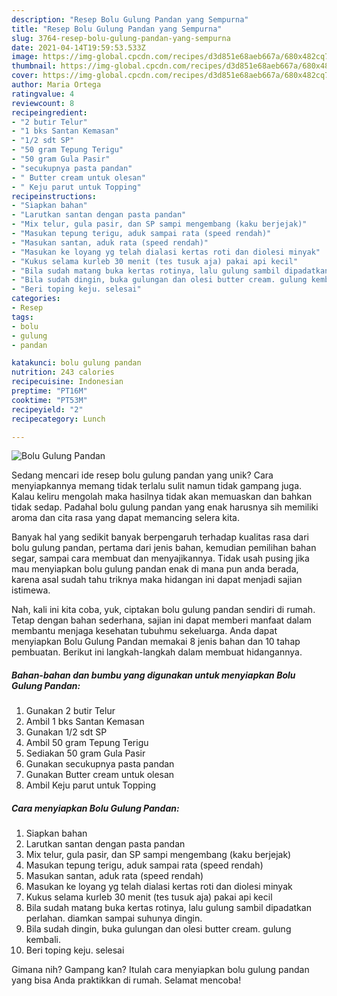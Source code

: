 ```yaml
---
description: "Resep Bolu Gulung Pandan yang Sempurna"
title: "Resep Bolu Gulung Pandan yang Sempurna"
slug: 3764-resep-bolu-gulung-pandan-yang-sempurna
date: 2021-04-14T19:59:53.533Z
image: https://img-global.cpcdn.com/recipes/d3d851e68aeb667a/680x482cq70/bolu-gulung-pandan-foto-resep-utama.jpg
thumbnail: https://img-global.cpcdn.com/recipes/d3d851e68aeb667a/680x482cq70/bolu-gulung-pandan-foto-resep-utama.jpg
cover: https://img-global.cpcdn.com/recipes/d3d851e68aeb667a/680x482cq70/bolu-gulung-pandan-foto-resep-utama.jpg
author: Maria Ortega
ratingvalue: 4
reviewcount: 8
recipeingredient:
- "2 butir Telur"
- "1 bks Santan Kemasan"
- "1/2 sdt SP"
- "50 gram Tepung Terigu"
- "50 gram Gula Pasir"
- "secukupnya pasta pandan"
- " Butter cream untuk olesan"
- " Keju parut untuk Topping"
recipeinstructions:
- "Siapkan bahan"
- "Larutkan santan dengan pasta pandan"
- "Mix telur, gula pasir, dan SP sampi mengembang (kaku berjejak)"
- "Masukan tepung terigu, aduk sampai rata (speed rendah)"
- "Masukan santan, aduk rata (speed rendah)"
- "Masukan ke loyang yg telah dialasi kertas roti dan diolesi minyak"
- "Kukus selama kurleb 30 menit (tes tusuk aja) pakai api kecil"
- "Bila sudah matang buka kertas rotinya, lalu gulung sambil dipadatkan perlahan. diamkan sampai suhunya dingin."
- "Bila sudah dingin, buka gulungan dan olesi butter cream. gulung kembali."
- "Beri toping keju. selesai"
categories:
- Resep
tags:
- bolu
- gulung
- pandan

katakunci: bolu gulung pandan 
nutrition: 243 calories
recipecuisine: Indonesian
preptime: "PT16M"
cooktime: "PT53M"
recipeyield: "2"
recipecategory: Lunch

---
```



![Bolu Gulung Pandan](https://img-global.cpcdn.com/recipes/d3d851e68aeb667a/680x482cq70/bolu-gulung-pandan-foto-resep-utama.jpg)

Sedang mencari ide resep bolu gulung pandan yang unik? Cara menyiapkannya memang tidak terlalu sulit namun tidak gampang juga. Kalau keliru mengolah maka hasilnya tidak akan memuaskan dan bahkan tidak sedap. Padahal bolu gulung pandan yang enak harusnya sih memiliki aroma dan cita rasa yang dapat memancing selera kita.

Banyak hal yang sedikit banyak berpengaruh terhadap kualitas rasa dari bolu gulung pandan, pertama dari jenis bahan, kemudian pemilihan bahan segar, sampai cara membuat dan menyajikannya. Tidak usah pusing jika mau menyiapkan bolu gulung pandan enak di mana pun anda berada, karena asal sudah tahu triknya maka hidangan ini dapat menjadi sajian istimewa.




Nah, kali ini kita coba, yuk, ciptakan bolu gulung pandan sendiri di rumah. Tetap dengan bahan sederhana, sajian ini dapat memberi manfaat dalam membantu menjaga kesehatan tubuhmu sekeluarga. Anda dapat menyiapkan Bolu Gulung Pandan memakai 8 jenis bahan dan 10 tahap pembuatan. Berikut ini langkah-langkah dalam membuat hidangannya.

<!--inarticleads1-->

##### Bahan-bahan dan bumbu yang digunakan untuk menyiapkan Bolu Gulung Pandan:

1. Gunakan 2 butir Telur
1. Ambil 1 bks Santan Kemasan
1. Gunakan 1/2 sdt SP
1. Ambil 50 gram Tepung Terigu
1. Sediakan 50 gram Gula Pasir
1. Gunakan secukupnya pasta pandan
1. Gunakan  Butter cream untuk olesan
1. Ambil  Keju parut untuk Topping




<!--inarticleads2-->

##### Cara menyiapkan Bolu Gulung Pandan:

1. Siapkan bahan
1. Larutkan santan dengan pasta pandan
1. Mix telur, gula pasir, dan SP sampi mengembang (kaku berjejak)
1. Masukan tepung terigu, aduk sampai rata (speed rendah)
1. Masukan santan, aduk rata (speed rendah)
1. Masukan ke loyang yg telah dialasi kertas roti dan diolesi minyak
1. Kukus selama kurleb 30 menit (tes tusuk aja) pakai api kecil
1. Bila sudah matang buka kertas rotinya, lalu gulung sambil dipadatkan perlahan. diamkan sampai suhunya dingin.
1. Bila sudah dingin, buka gulungan dan olesi butter cream. gulung kembali.
1. Beri toping keju. selesai




Gimana nih? Gampang kan? Itulah cara menyiapkan bolu gulung pandan yang bisa Anda praktikkan di rumah. Selamat mencoba!
